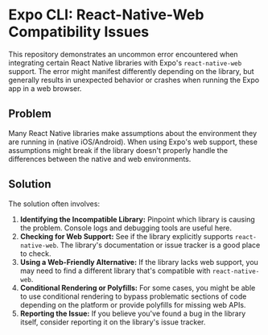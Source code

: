 # Expo CLI: React-Native-Web Compatibility Issues

This repository demonstrates an uncommon error encountered when integrating certain React Native libraries with Expo's `react-native-web` support.  The error might manifest differently depending on the library, but generally results in unexpected behavior or crashes when running the Expo app in a web browser.

## Problem

Many React Native libraries make assumptions about the environment they are running in (native iOS/Android).  When using Expo's web support, these assumptions might break if the library doesn't properly handle the differences between the native and web environments.

## Solution

The solution often involves:

1. **Identifying the Incompatible Library:**  Pinpoint which library is causing the problem.  Console logs and debugging tools are useful here.
2. **Checking for Web Support:**  See if the library explicitly supports `react-native-web`. The library's documentation or issue tracker is a good place to check.
3. **Using a Web-Friendly Alternative:** If the library lacks web support, you may need to find a different library that's compatible with `react-native-web`. 
4. **Conditional Rendering or Polyfills:** For some cases, you might be able to use conditional rendering to bypass problematic sections of code depending on the platform or provide polyfills for missing web APIs.
5. **Reporting the Issue:** If you believe you've found a bug in the library itself, consider reporting it on the library's issue tracker.